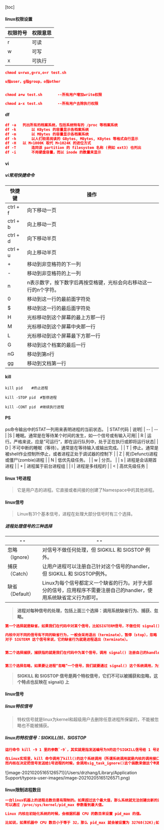 [toc]

#### linux权限设置
|权限符号|权限意思|
|--|--|
|r|可读|
|w|可写|
|x|可执行|
```json
chmod u=rwx,g=rx,o=r test.sh

u指user，g指group，o指other


chmod a+w test.sh		--所有用户增加write权限

chmod a-x test.sh		--所有用户去除执行权限
```


#### df
```json
df -a 	列出所有的档案系统，包括系统特有的 /proc 等档案系统
df -k		以 KBytes 的容量显示各档案系统
df -m		以 MBytes 的容量显示各档案系统
df -h		以人们较易阅读的 GBytes, MBytes, KBytes 等格式自行显示
df -H 	以 M=1000K 取代 M=1024K 的进位方式
df -T		连同该 partition 的 filesystem 名称 (例如 ext3) 也列出
df -i		不用硬盘容量，而以 inode 的数量来显示
```


#### vi
##### vi常用快捷命令
| 快捷键 | 操作|
| --| --|
| ctrl + f | 向下移动一页 |
|ctrl + b | 向上移动一页|
|ctrl + d | 向下移动半页|
|ctrl + u | 向上移动半页|
| +  | 移动到非空格符的下一列|
|- | 移动到非空格符的上一列|
| n<space> | n表示数字，按下数字后再按空格键，光标会向右移动这一行的n个字符。|
| 0 | 移动到这一行的最前面字符处|
| $ | 移动到这一行的最后面字符处 |
| H | 光标移动到这个屏幕的最上方那一行 |
| M | 光标移动到这个屏幕中央那一行 |
| L |  光标移动到这个屏幕最下方那一行 |
|G | 移动到这个档案的最后一行 |
| nG | 移动到第n行 |
| gg | 移动到文档第一行 |


#### kill
```shell
kill pid	#终止进程

kill -STOP pid	#暂停进程

kill -CONT pid	#继续执行进程
```



#### PS

ps命令输出中的STAT一列用来表明进程的当前状态。
| STAT代码 | 说明|
| -- | -- |
|S | 睡眠。通常是在等待某个时间的发生，如一个信号或有输入可用|
| R | 运行。严格来说，应是”可运行“，即在运行队列中，处于正在执行或即将运行状态|
| D | 不可中断的睡眠（等待）。通常是在等待输入或输出完成。|
| T | 停止。通常是被shell作业控制所停止，或者进程正处于调试器的控制下 |
| Z	|	死(Defunct)进程或僵尸(zombie)进程	|
| N	|	低优先级任务。 |
| w | 分页。 |
| s | 进程是会话期首进程 |
| + | 进程属于前台进程组 |
| l | 进程是多线程的 |
| < | 高优先级任务 |




#### linux 1号进程

> 它是用户态的进程。它直接或者间接的创建了Namespace中的其他进程。

#### linux信号

> Linux有31个基本信号，进程在处理大部分信号时有三个选择。

##### 进程处理信号的三种选择

| --             | --                                               |
| -------------- | ------------------------------------------------ |
| 忽略（Ignore） | 对信号不做任何处理，但 SIGKILL 和 SIGSTOP 例外。 |
|捕获（Catch） | 让用户进程可以注册自己针对这个信号的handler，但 SIGKILL 和 SIGSTOP例外。|
| 缺省（Default） | Linux为每个信号都定义一个缺省的行为。对于大部分的信号，应用程序不需要注册自己的handler，使用系统缺省定义行为即可。 |


> **进程对每种信号的处理，包括上面三个选择：调用系统缺省行为、捕获、忽略。**

```json
第一个选择就是缺省，如果我们在代码中对某个信号，比如SIGTERM信号，不做任何 signal() 相关的系统调用，那么在进程运行的时候，如果接受到信号 SIGTERM，进程就会执行内核中 SIGTERM 信号的缺省代码。

内核中对不同的信号有不同的缺省行为，一般会采用退出（terminate），暂停（stop），忽略（ignore）这三种行为中的一种。
对于 SIGTERM 这个信号来说，它的缺省行为就是进程退出（terminate）。


第二个选择捕获，捕获指的就是我们在代码中为某个信号，调用 signal() 注册自己的handler。这样进程在运行的时候，一旦接受到信号，就不会再去执行内核中的缺省代码，而是会执行通过 signal() 注册的handler。


第三个选择忽略，如果要让进程“忽略”一个信号，我们就要通过 signal() 这个系统调用，为这个信号注册一个特殊的handler，也就是 SIG_IGN.
```

> **SIGKILL 和 SIGSTOP 信号是两个特权信号，它们不可以被捕获和忽略，这个特点也反映在 signal() 上**







#### linux信号

##### linux特权信号

> 特权信号就是linux为kernel和超级用户去删除任意进程所保留的，不能被忽略也不能被捕获。

##### linux的特权信号：SIGKILL(9)、SIGSTOP

```json
运行命令 kill -9 1 里的参数`-9`，其实就是指发送编号为9的这个SIGKILL信号给 1 号进程。
```



```json
在Linux实现里，kill 命令调用了kill()的这个系统调用（所谓系统调用就是内核的调用接口）而进入到了内核函数 sys_kill()。
而内核在决定把信号发送给1号进程的时候，会调用sig_task_ignore()这个函数来做这个判断。它会决定内核在哪些情况下会把发送的这个信号给忽略掉。如果信号被忽略了，那么init进程就收不到指令了。
```

![image-20210205165126571](/Users/drzhang/Library/Application Support/typora-user-images/image-20210205165126571.png)



#### linux限制进程数目

```json
一台linux机器上的进程总数目是有限制的。如果超过这个最大值，那么系统就无法创建出新的进程了，比如你想 SSH 登录到这台机器上就不行了。
可以通过 /proc/sys/kernel/pid_max 参数看到最大值。

Linux 内核在初始化系统的时候，会根据机器 CPU 的数目来设置 pid_max 的值。

比如说，如果机器中 CPU 数目小于等于 32，那么 pid_max 就会被设置为 32768(32K);如果机器中的 CPU 数目大于 32，那么 pid_max 就被设置为 N*1204 (N 就是 CPU 数目)。
```











